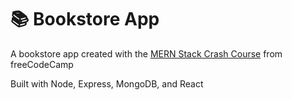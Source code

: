 # 📚 Bookstore App

A bookstore app created with the [MERN Stack Crash Course](https://www.freecodecamp.org/news/mern-stack-crash-course/) from freeCodeCamp

Built with Node, Express, MongoDB, and React
